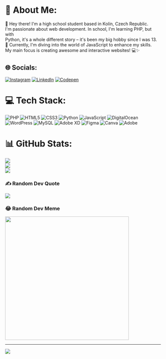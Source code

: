 # 💫 About Me:
👋 Hey there! I'm a high school student based in Kolín, Czech Republic.<br>I'm passionate about web development. In school, I'm learning PHP, but with <br>Python, it's a whole different story – it's been my big hobby since I was 13.<br>🚀 Currently, I'm diving into the world of JavaScript to enhance my skills. <br>My main focus is creating awesome and interactive websites! 💻✨


## 🌐 Socials:
[![Instagram](https://img.shields.io/badge/Instagram-%23E4405F.svg?logo=Instagram&logoColor=white)](https://instagram.com/dav3.is) [![LinkedIn](https://img.shields.io/badge/LinkedIn-%230077B5.svg?logo=linkedin&logoColor=white)](https://linkedin.com/in/david-komárek-73243a283) [![Codepen](https://img.shields.io/badge/Codepen-000000?style=for-the-badge&logo=codepen&logoColor=white)](https://codepen.io/David-Kom-rek) 

# 💻 Tech Stack:
![PHP](https://img.shields.io/badge/php-%23777BB4.svg?style=flat&logo=php&logoColor=white) ![HTML5](https://img.shields.io/badge/html5-%23E34F26.svg?style=flat&logo=html5&logoColor=white) ![CSS3](https://img.shields.io/badge/css3-%231572B6.svg?style=flat&logo=css3&logoColor=white) ![Python](https://img.shields.io/badge/python-3670A0?style=flat&logo=python&logoColor=ffdd54) ![JavaScript](https://img.shields.io/badge/javascript-%23323330.svg?style=flat&logo=javascript&logoColor=%23F7DF1E) ![DigitalOcean](https://img.shields.io/badge/DigitalOcean-%230167ff.svg?style=flat&logo=digitalOcean&logoColor=white) ![WordPress](https://img.shields.io/badge/WordPress-%23117AC9.svg?style=flat&logo=WordPress&logoColor=white) ![MySQL](https://img.shields.io/badge/mysql-%2300000f.svg?style=flat&logo=mysql&logoColor=white) ![Adobe XD](https://img.shields.io/badge/Adobe%20XD-470137?style=flat&logo=Adobe%20XD&logoColor=#FF61F6) ![Figma](https://img.shields.io/badge/figma-%23F24E1E.svg?style=flat&logo=figma&logoColor=white) ![Canva](https://img.shields.io/badge/Canva-%2300C4CC.svg?style=flat&logo=Canva&logoColor=white) ![Adobe](https://img.shields.io/badge/adobe-%23FF0000.svg?style=flat&logo=adobe&logoColor=white)
# 📊 GitHub Stats:
![](https://github-readme-stats.vercel.app/api?username=komarekdavid&theme=radical&hide_border=false&include_all_commits=false&count_private=false)<br/>
![](https://github-readme-streak-stats.herokuapp.com/?user=komarekdavid&theme=radical&hide_border=false)<br/>
![](https://github-readme-stats.vercel.app/api/top-langs/?username=komarekdavid&theme=radical&hide_border=false&include_all_commits=false&count_private=false&layout=compact)

### ✍️ Random Dev Quote
![](https://quotes-github-readme.vercel.app/api?type=horizontal&theme=radical)

### 😂 Random Dev Meme
<img src='https://randommeme-five.vercel.app/' style="height: 400px;"/>

---
[![](https://visitcount.itsvg.in/api?id=komarekdavid&icon=0&color=5)](https://visitcount.itsvg.in)

<!-- Proudly created with GPRM ( https://gprm.itsvg.in ) -->
